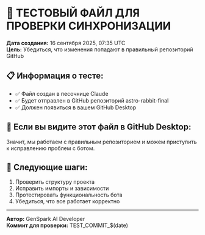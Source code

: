 # 🧪 ТЕСТОВЫЙ ФАЙЛ ДЛЯ ПРОВЕРКИ СИНХРОНИЗАЦИИ

**Дата создания:** 16 сентября 2025, 07:35 UTC  
**Цель:** Убедиться, что изменения попадают в правильный репозиторий GitHub

## 📋 Информация о тесте:
- ✅ Файл создан в песочнице Claude
- ✅ Будет отправлен в GitHub репозиторий astro-rabbit-final
- ✅ Должен появиться в вашем GitHub Desktop

## 🎯 Если вы видите этот файл в GitHub Desktop:
Значит, мы работаем с правильным репозиторием и можем приступить к исправлению проблем с ботом.

## 🔧 Следующие шаги:
1. Проверить структуру проекта
2. Исправить импорты и зависимости
3. Протестировать функциональность бота
4. Убедиться, что все работает корректно

---
**Автор:** GenSpark AI Developer  
**Коммит для проверки:** TEST_COMMIT_$(date)